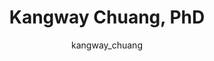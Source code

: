 ---
# this is autogenerated: do not edit
title: Kangway Chuang, PhD
author: kangway_chuang
layout: author-bio
jobtitle: Senior AI Scientist and Group Lead
bio: Genentech
type: alumn
excerpt: "Arnold O. Beckman Postdoctoral Fellow (2017-2021)"
header:
  teaser: /assets/images/people/bio-chuang.jpg
papers: 
    - title: Proximity Graph Networks- Predicting Ligand Affinity with Message Passing Neural Networks
      excerpt: Galey-Day ZJ, Shub L, <u>Chuang KV</u>, Keiser MJ. __chemRxiv__. 2024 Feb 23.
      link: ""

    - title: Attention-Based Learning on Molecular Ensembles
      excerpt: <u>Chuang KV</u>, Keiser MJ. __arXiv - NeurIPS ML4Molecules__. 2020 Nov 25.
      link: ""

    - title: Learning Molecular Representations for Medicinal Chemistry
      excerpt: <u>Chuang KV</u>, Gunsalus LM, Keiser MJ. __J Med Chem__. 2020 Aug 27.
      link: "https://doi.org/10.1021/acs.jmedchem.0c00385"

    - title: Interpretable classification of Alzheimer's disease pathologies with a convolutional neural network pipeline
      excerpt: Tang Z, <u>Chuang KV</u>, DeCarli C, Jin LW, Beckett L, Keiser MJ, Dugger BN. __Nat Commun__. 2019 May 15.
      link: "https://doi.org/10.1038/s41467-019-10212-1"

    - title: Comment on &quot;Predicting reaction performance in C-N cross-coupling using machine learning&quot;
      excerpt: <u>Chuang KV</u>, Keiser MJ. __Science__. 2018 Nov 16.
      link: "https://doi.org/10.1126/science.aat8603"

    - title: Adversarial Controls for Scientific Machine Learning
      excerpt: <u>Chuang KV</u>, Keiser MJ. __ACS Chem Biol__. 2018 Oct 19.
      link: "https://doi.org/10.1021/acschembio.8b00881"

---